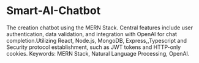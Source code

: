 # Smart-AI-Chatbot
The creation chatbot using the MERN Stack. Central features include user authentication, data validation, and integration with OpenAI for chat completion.Utilizing React, Node.js, MongoDB, Express,,Typescript and Security protocol establishment, such as JWT tokens and HTTP-only cookies. Keywords: MERN Stack, Natural Language Processing, OpenAI.
